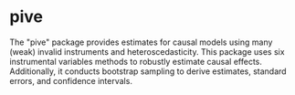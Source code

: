 # pive
The "pive" package provides estimates for causal models using many (weak) invalid instruments and heteroscedasticity. This package uses six instrumental variables methods to robustly estimate causal effects. Additionally, it conducts bootstrap sampling to derive estimates, standard errors, and confidence intervals.
